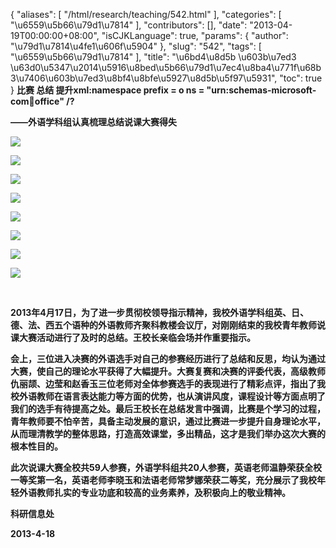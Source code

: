 {
    "aliases": [
        "/html/research/teaching/542.html"
    ],
    "categories": [
        "\u6559\u5b66\u79d1\u7814"
    ],
    "contributors": [],
    "date": "2013-04-19T00:00:00+08:00",
    "isCJKLanguage": true,
    "params": {
        "author": "\u79d1\u7814\u4fe1\u606f\u5904"
    },
    "slug": "542",
    "tags": [
        "\u6559\u5b66\u79d1\u7814"
    ],
    "title": "\u6bd4\u8d5b \u603b\u7ed3 \u63d0\u5347\u2014\u5916\u8bed\u5b66\u79d1\u7ec4\u8ba4\u771f\u68b3\u7406\u603b\u7ed3\u8bf4\u8bfe\u5927\u8d5b\u5f97\u5931",
    "toc": true
}
**比赛 总结 提升xml:namespace prefix = o ns = "urn:schemas-microsoft-com:office:office" /?**

**——外语学科组认真梳理总结说课大赛得失**

**![](https://cdn.tfls.online/mirror/full/635ec1199827fc5e40e850a7cc40804b0309d5f9.jpg)**

**![](https://cdn.tfls.online/mirror/full/58995b24180cae1a6c5da0bf3a6a348a4f3c8c4e.jpg)**

**![](https://cdn.tfls.online/mirror/full/ec9b5a2f7533625c2a8a5e625caa67d45a285f52.jpg)**

**![](https://cdn.tfls.online/mirror/full/774325041ad222433b5bea448e0131018735ceb3.jpg)**

**![](https://cdn.tfls.online/mirror/full/a3568e996cbf5b4787064de0f76128393be3d4a0.jpg)**

**![](https://cdn.tfls.online/mirror/full/8fdffc00ebb1a224f2750a3205d11cbdbf3fe862.jpg)**

**![](https://cdn.tfls.online/mirror/full/461c72a194509af0609315d544a862ddf6feb92e.jpg)**

**![](https://cdn.tfls.online/mirror/full/3db82eb3182d0e981c4eb3c7e5bb2525728a1023.jpg)**

 

**2013年4月17日，为了进一步贯彻校领导指示精神，我校外语学科组英、日、德、法、西五个语种的外语教师齐聚科教楼会议厅，对刚刚结束的我校青年教师说课大赛活动进行了及时的总结。王校长亲临会场并作重要指示。**

**会上，三位进入决赛的外语选手对自己的参赛经历进行了总结和反思，均认为通过大赛，使自己的理论水平获得了大幅提升。大赛复赛和决赛的评委代表，高级教师仇丽颉、边莹和赵香玉三位老师对全体参赛选手的表现进行了精彩点评，指出了我校外语教师在语言表达能力等方面的优势，也从演讲风度，课程设计等方面点明了我们的选手有待提高之处。最后王校长在总结发言中强调，比赛是个学习的过程，青年教师要不怕辛苦，具备主动发展的意识，通过比赛进一步提升自身理论水平，从而理清教学的整体思路，打造高效课堂，多出精品，这才是我们举办这次大赛的根本性目的。**

**此次说课大赛全校共59人参赛，外语学科组共20人参赛，英语老师温静荣获全校一等奖第一名，英语老师李晓玉和法语老师常梦娜荣获二等奖，充分展示了我校年轻外语教师扎实的专业功底和较高的业务素养，及积极向上的敬业精神。**

**科研信息处**

**2013-4-18**

